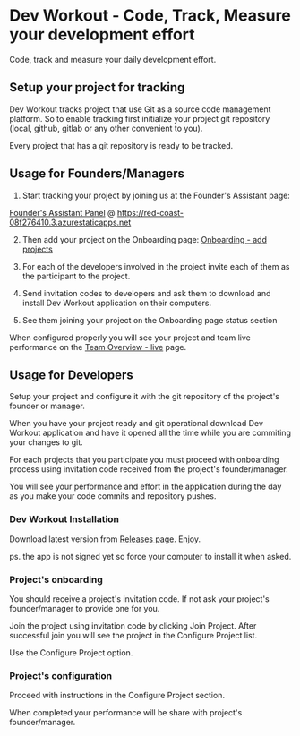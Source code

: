 # Dev Workout - Code, Track, Measure your development effort

Code, track and measure your daily development effort.

## Setup your project for tracking

Dev Workout tracks project that use Git as a source code management platform. So to enable tracking first initialize your project git repository (local, github, gitlab or any other convenient to you).

Every project that has a git repository is ready to be tracked.

## Usage for Founders/Managers
1. Start tracking your project by joining us at the Founder's Assistant page:

[Founder's Assistant Panel](https://red-coast-08f276410.3.azurestaticapps.net/) @ https://red-coast-08f276410.3.azurestaticapps.net

2. Then add your project on the Onboarding page:
[Onboarding - add projects](https://red-coast-08f276410.3.azurestaticapps.net/onboarding.html)

3. For each of the developers involved in the project invite each of them as the participant to the project.
4. Send invitation codes to developers and ask them to download and install Dev Workout application on their computers.
5. See them joining your project on the Onboarding page status section

When configured properly you will see your project and team live performance on the [Team Overview - live](https://red-coast-08f276410.3.azurestaticapps.net/) page.

## Usage for Developers
Setup your project and configure it with the git repository of the project's founder or manager.

When you have your project ready and git operational download Dev Workout application and have it opened all the time while you are commiting your changes to git.

For each projects that you participate you must proceed with onboarding process using invitation code received from the project's founder/manager.

You will see your performance and effort in the application during the day as you make your code commits and repository pushes.

### Dev Workout Installation
Download latest version from [Releases page](../../releases/latest). Enjoy.

ps. the app is not signed yet so force your computer to install it when asked.
### Project's onboarding
You should receive a project's invitation code. If not ask your project's founder/manager to provide one for you.

Join the project using invitation code by clicking Join Project. After successful join you will see the project in the Configure Project list.

Use the Configure Project option.

### Project's configuration
Proceed with instructions in the Configure Project section.

When completed your performance will be share with project's founder/manager.


